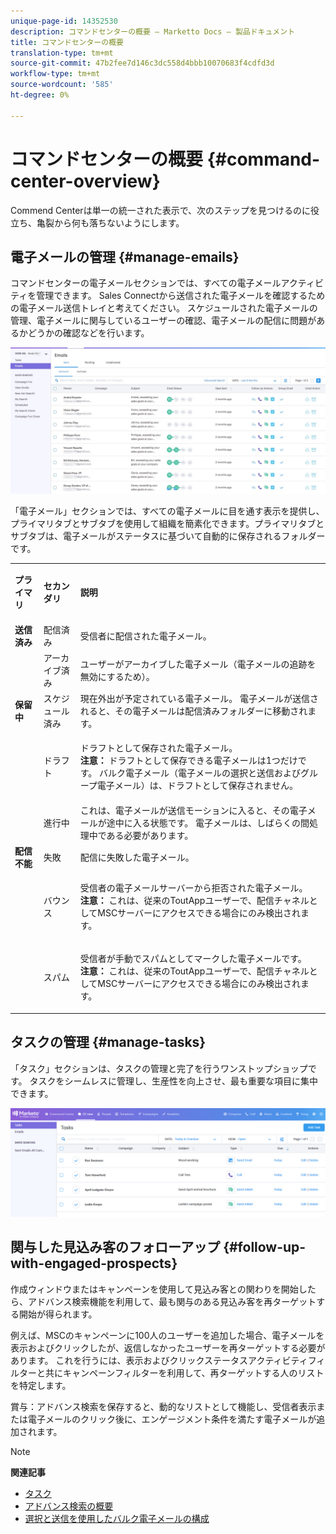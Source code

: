 ```yaml
---
unique-page-id: 14352530
description: コマンドセンターの概要 — Marketto Docs — 製品ドキュメント
title: コマンドセンターの概要
translation-type: tm+mt
source-git-commit: 47b2fee7d146c3dc558d4bbb10070683f4cdfd3d
workflow-type: tm+mt
source-wordcount: '585'
ht-degree: 0%

---
```



# コマンドセンターの概要 {#command-center-overview}

Commend Centerは単一の統一された表示で、次のステップを見つけるのに役立ち、亀裂から何も落ちないようにします。

## 電子メールの管理 {#manage-emails}

コマンドセンターの電子メールセクションでは、すべての電子メールアクティビティを管理できます。 Sales Connectから送信された電子メールを確認するための電子メール送信トレイと考えてください。 スケジュールされた電子メールの管理、電子メールに関与しているユーザーの確認、電子メールの配信に問題があるかどうかの確認などを行います。

![](assets/command-center-overview-1.png)

「電子メール」セクションでは、すべての電子メールに目を通す表示を提供し、プライマリタブとサブタブを使用して組織を簡素化できます。プライマリタブとサブタブは、電子メールがステータスに基づいて自動的に保存されるフォルダーです。

<table> 
 <colgroup> 
  <col> 
  <col> 
  <col> 
 </colgroup> 
 <tbody> 
  <tr> 
   <td title="背景色：グレー"><p title=""><strong><span>プライマリ</span> </strong></p></td> 
   <td title="背景色：グレー"><p title=""><strong><span>セカンダリ</span> </strong></p></td> 
   <td title="背景色：グレー"><p title=""><strong><span>説明</span> </strong></p></td> 
  </tr> 
  <tr> 
   <td title="背景色：青"><strong title="">送信済み</strong></td> 
   <td title="背景色：青">配信済み</td> 
   <td title="背景色：青">受信者に配信された電子メール。</td> 
  </tr> 
  <tr> 
   <td title="背景色：青"><br></td> 
   <td title="背景色：青">アーカイブ済み</td> 
   <td title="背景色：青">ユーザーがアーカイブした電子メール（電子メールの追跡を無効にするため）。</td> 
  </tr> 
  <tr> 
   <td title="背景色：グレー"><strong title="">保留中</strong></td> 
   <td title="背景色：グレー">スケジュール済み</td> 
   <td title="背景色：グレー">現在外出が予定されている電子メール。 電子メールが送信されると、その電子メールは配信済みフォルダーに移動されます。</td> 
  </tr> 
  <tr> 
   <td title="背景色：グレー"><br></td> 
   <td title="背景色：グレー">ドラフト</td> 
   <td title="背景色：グレー"><p>ドラフトとして保存された電子メール。<br><strong>注意：</strong> ドラフトとして保存できる電子メールは1つだけです。 バルク電子メール（電子メールの選択と送信およびグループ電子メール）は、ドラフトとして保存されません。</p></td> 
  </tr> 
  <tr> 
   <td title="背景色：グレー"><br></td> 
   <td title="背景色：グレー">進行中</td> 
   <td title="背景色：グレー">これは、電子メールが送信モーションに入ると、その電子メールが途中に入る状態です。 電子メールは、しばらくの間処理中である必要があります。</td> 
  </tr> 
  <tr> 
   <td title="背景色：青"><strong title="">配信不能</strong></td> 
   <td title="背景色：青">失敗</td> 
   <td title="背景色：青">配信に失敗した電子メール。</td> 
  </tr> 
  <tr> 
   <td title="背景色：青"><br></td> 
   <td title="背景色：青">バウンス</td> 
   <td title="背景色：青"><p>受信者の電子メールサーバーから拒否された電子メール。 <br><strong>注意：</strong> これは、従来のToutAppユーザーで、配信チャネルとしてMSCサーバーにアクセスできる場合にのみ検出されます。</p></td> 
  </tr> 
  <tr> 
   <td title="背景色：青"><br></td> 
   <td title="背景色：青">スパム</td> 
   <td title="背景色：青"><p>受信者が手動でスパムとしてマークした電子メールです。<br><strong>注意：</strong> これは、従来のToutAppユーザーで、配信チャネルとしてMSCサーバーにアクセスできる場合にのみ検出されます。</p></td> 
  </tr> 
 </tbody> 
</table>

## タスクの管理 {#manage-tasks}

「タスク」セクションは、タスクの管理と完了を行うワンストップショップです。 タスクをシームレスに管理し、生産性を向上させ、最も重要な項目に集中できます。

![](assets/command-center-overview-2.png)

## 関与した見込み客のフォローアップ {#follow-up-with-engaged-prospects}

作成ウィンドウまたはキャンペーンを使用して見込み客との関わりを開始したら、アドバンス検索機能を利用して、最も関与のある見込み客を再ターゲットする開始が得られます。

例えば、MSCのキャンペーンに100人のユーザーを追加した場合、電子メールを表示およびクリックしたが、返信しなかったユーザーを再ターゲットする必要があります。 これを行うには、表示およびクリックステータスアクティビティフィルターと共にキャンペーンフィルターを利用して、再ターゲットする人のリストを特定します。

賞与：アドバンス検索を保存すると、動的なリストとして機能し、受信者表示または電子メールのクリック後に、エンゲージメント条件を満たす電子メールが追加されます。

>[!NOTE]
>
>**関連記事**
>
>* [タスク](http://docs.marketo.com/x/qwDb)
>* [アドバンス検索の概要](http://docs.marketo.com/x/KQM6Ag)
>* [選択と送信を使用したバルク電子メールの構成](http://docs.marketo.com/x/IgQ6Ag)

>



